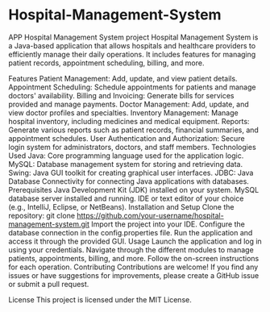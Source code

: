 # Hospital-Management-System
APP Hospital Management System project
Hospital Management System is a Java-based application that allows hospitals and healthcare providers to efficiently manage their daily operations. It includes features for managing patient records, appointment scheduling, billing, and more.

Features
Patient Management: Add, update, and view patient details.
Appointment Scheduling: Schedule appointments for patients and manage doctors' availability.
Billing and Invoicing: Generate bills for services provided and manage payments.
Doctor Management: Add, update, and view doctor profiles and specialties.
Inventory Management: Manage hospital inventory, including medicines and medical equipment.
Reports: Generate various reports such as patient records, financial summaries, and appointment schedules.
User Authentication and Authorization: Secure login system for administrators, doctors, and staff members.
Technologies Used
Java: Core programming language used for the application logic.
MySQL: Database management system for storing and retrieving data.
Swing: Java GUI toolkit for creating graphical user interfaces.
JDBC: Java Database Connectivity for connecting Java applications with databases.
Prerequisites
Java Development Kit (JDK) installed on your system.
MySQL database server installed and running.
IDE or text editor of your choice (e.g., IntelliJ, Eclipse, or NetBeans).
Installation and Setup
Clone the repository: git clone https://github.com/your-username/hospital-management-system.git
Import the project into your IDE.
Configure the database connection in the config.properties file.
Run the application and access it through the provided GUI.
Usage
Launch the application and log in using your credentials.
Navigate through the different modules to manage patients, appointments, billing, and more.
Follow the on-screen instructions for each operation.
Contributing
Contributions are welcome! If you find any issues or have suggestions for improvements, please create a GitHub issue or submit a pull request.

License
This project is licensed under the MIT License.
